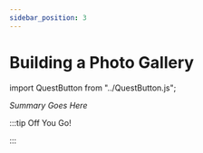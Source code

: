 ```yaml
---
sidebar_position: 3
---
```


# Building a Photo Gallery
import QuestButton from "../QuestButton.js";

_Summary Goes Here_

:::tip Off You Go!

<QuestButton text="Quest" />

:::

